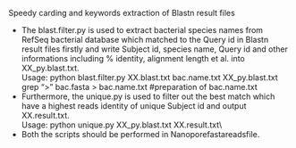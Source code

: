 
Speedy carding and keywords extraction of Blastn result files
* The blast.filter.py is used to extract bacterial species names from RefSeq bacterial database which matched to the Query id in Blastn result files firstly and write Subject id, species name, Query id and other informations including % identity, alignment length et al. into XX_py.blast.txt.\
Usage: python blast.filter.py XX.blast.txt bac.name.txt XX_py.blast.txt\
grep “>” bac.fasta > bac.name.txt   #preparation of bac.name.txt
* Furthermore, the unique.py is used to filter out the best match which have a highest reads identity of unique Subject id and output XX.result.txt.\
Usage: python unique.py XX_py.blast.txt XX.result.txt\
* Both the scripts should be performed in Nanoporefastareadsfile.



